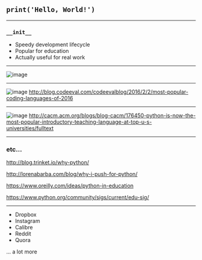 ## `print('Hello, World!')`

---

### `__init__`
- Speedy development lifecycle
- Popular for education
- Actually useful for real work

----

![image](images/do_it_live.jpg)

----

![image](images/python_codeeval_popular.png)
http://blog.codeeval.com/codeevalblog/2016/2/2/most-popular-coding-languages-of-2016

----

![image](images/philipguo.png)
http://cacm.acm.org/blogs/blog-cacm/176450-python-is-now-the-most-popular-introductory-teaching-language-at-top-u-s-universities/fulltext

----

### etc...
http://blog.trinket.io/why-python/

http://lorenabarba.com/blog/why-i-push-for-python/

https://www.oreilly.com/ideas/python-in-education

https://www.python.org/community/sigs/current/edu-sig/

----

- Dropbox
- Instagram
- Calibre
- Reddit
- Quora

... a lot more